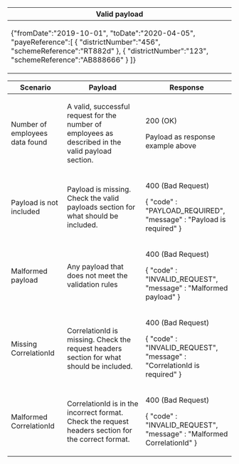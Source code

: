 <table>
    <col width="100%">
    <thead>
    <tr>
        <th>Valid payload</th>
    </tr>
    </thead>
    <tbody>
    <tr>
        <td>
            <p>{&quot;fromDate&quot;:&quot;2019-10-01&quot;,
                &quot;toDate&quot;:&quot;2020-04-05&quot;,
                &quot;payeReference&quot;:[
                    {
                    &quot;districtNumber&quot;:&quot;456&quot;,
                    &quot;schemeReference&quot;:&quot;RT882d&quot;
                    },
                    {
                    &quot;districtNumber&quot;:&quot;123&quot;,
                    &quot;schemeReference&quot;:&quot;AB888666&quot;
                    }
                ]}
            </p>
        </td>
    </tr>
    </tbody>
</table>

<table>
    <col width="25%">
    <col width="35%">
    <col width="40%">
    <thead>
    <tr>
        <th>Scenario</th>
        <th>Payload</th>
        <th>Response</th>
    </tr>
    </thead>
    <tbody>
    <tr>
        <td><p>Number of employees data found</p>
        <td><p>A valid, successful request for the number of employees as described in the valid payload section.</p></td>
        <td><p>200 (OK)</p><p>Payload as response example above</p></td>
    </tr>
    <tr>
          <td>
            <p>
              Payload is not included
            </p>
          </td>
          <td><p>Payload is missing. Check the valid payloads section for what should be included.</p></td>
          <td><p>400 (Bad Request)</p>
          <p>{ &quot;code&quot; : &quot;PAYLOAD_REQUIRED&quot;,<br/>&quot;message&quot; : &quot;Payload is required&quot; }</p></td>
    </tr>
    <tr>
        <td><p>Malformed payload</p></td>
        <td><p>Any payload that does not meet the validation rules</p></td>
        <td>
            <p>400 (Bad Request)</p>
            <p>{ &quot;code&quot; : &quot;INVALID_REQUEST&quot;,<br/>&quot;message&quot; : &quot;Malformed payload&quot; }</p>
        </td>
    </tr>
    <tr>
        <td><p>Missing CorrelationId</p></td>
        <td><p>CorrelationId is missing. Check the request headers section for what should be included.</p></td>
        <td>
            <p>400 (Bad Request)</p>
            <p>{ &quot;code&quot; : &quot;INVALID_REQUEST&quot;,<br/>&quot;message&quot; : &quot;CorrelationId is required&quot; }</p>
        </td>
    </tr>
    <tr>
        <td><p>Malformed CorrelationId</p></td>
        <td><p>CorrelationId is in the incorrect format. Check the request headers section for the correct format.</p></td>
        <td>
            <p>400 (Bad Request)</p>
            <p>{ &quot;code&quot; : &quot;INVALID_REQUEST&quot;,<br/>&quot;message&quot; : &quot;Malformed CorrelationId&quot; }</p>
        </td>
    </tr>
  </tbody>
</table>